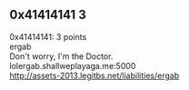 ## 0x41414141 3  
0x41414141: 3 points  
ergab  
Don't worry, I'm the Doctor.  
lolergab.shallweplayaga.me:5000  
http://assets-2013.legitbs.net/liabilities/ergab  


